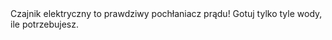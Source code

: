 ---
layout: nothing
categories: Prąd
tags: tip
body: Czajnik elektryczny to prawdziwy pochłaniacz prądu! Gotuj tylko tyle wody, ile potrzebujesz.
---